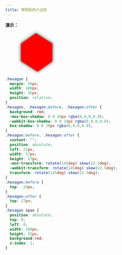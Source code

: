 ```yaml
---
title: 带阴影的六边形
---
```

**演示：**

<div class="hexagon"><span></span></div>

<style>
.hexagon {
  margin: 50px;
  width: 100px;
  height: 55px;
  position: relative;
}
.hexagon, .hexagon:before, .hexagon:after {
  background: red;
  -moz-box-shadow: 0 0 10px rgba(0,0,0,0.8);
  -webkit-box-shadow: 0 0 10px rgba(0,0,0,0.8);
  box-shadow: 0 0 10px rgba(0,0,0,0.8);
}
.hexagon:before, .hexagon:after {
  content: "";
  position: absolute;
  left: 22px;
  width: 57px;
  height: 57px;
  -moz-transform: rotate(145deg) skew(22.5deg);
  -webkit-transform: rotate(145deg) skew(22.5deg);
  transform: rotate(145deg) skew(22.5deg);
}
.hexagon:before {
  top: -29px;
}
.hexagon:after {
  top: 27px;
}
.hexagon span {
  position: absolute;
  top: 0;
  left: 0;
  width: 100px;
  height: 55px;
  background:red;
  z-index: 1;
}
</style>

```css
.hexagon {
  margin: 50px;
  width: 100px;
  height: 55px;
  position: relative;
}
.hexagon, .hexagon:before, .hexagon:after {
  background: red;
  -moz-box-shadow: 0 0 10px rgba(0,0,0,0.8);
  -webkit-box-shadow: 0 0 10px rgba(0,0,0,0.8);
  box-shadow: 0 0 10px rgba(0,0,0,0.8);
}
.hexagon:before, .hexagon:after {
  content: "";
  position: absolute;
  left: 22px;
  width: 57px;
  height: 57px;
  -moz-transform: rotate(145deg) skew(22.5deg);
  -webkit-transform: rotate(145deg) skew(22.5deg);
  transform: rotate(145deg) skew(22.5deg);
}
.hexagon:before {
  top: -29px;
}
.hexagon:after {
  top: 27px;
}
.hexagon span {
  position: absolute;
  top: 0;
  left: 0;
  width: 100px;
  height: 55px;
  background:red;
  z-index: 1;
}
```
